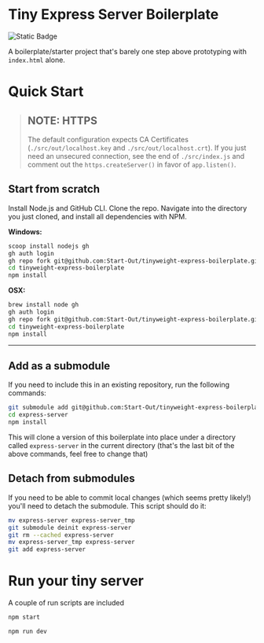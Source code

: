 # Tiny Express Server Boilerplate

![Static Badge](https://img.shields.io/badge/Start-Out-blue)

A boilerplate/starter project that's barely one step above prototyping with `index.html` alone.

# Quick Start

> ## NOTE: HTTPS
> The default configuration expects CA Certificates (`./src/out/localhost.key` and `./src/out/localhost.crt`). If you just need
> an unsecured connection, see the end of `./src/index.js` and comment out the `https.createServer()` in favor of `app.listen()`.

## Start from scratch

Install Node.js and GitHub CLI. Clone the repo. Navigate into the directory you just cloned, and install all dependencies with NPM.

**Windows:**
```bash
scoop install nodejs gh
gh auth login
gh repo fork git@github.com:Start-Out/tinyweight-express-boilerplate.git --clone=true
cd tinyweight-express-boilerplate
npm install
```

**OSX:**
```bash
brew install node gh
gh auth login
gh repo fork git@github.com:Start-Out/tinyweight-express-boilerplate.git --clone=true
cd tinyweight-express-boilerplate
npm install
```
--------------

## Add as a submodule

If you need to include this in an existing repository, run the following commands:

```bash
git submodule add git@github.com:Start-Out/tinyweight-express-boilerplate.git express-server
cd express-server
npm install
```

This will clone a version of this boilerplate into place under a directory called `express-server` in the current directory (that's the last bit of the above commands, feel free to change that)

## Detach from submodules

If you need to be able to commit local changes (which seems pretty likely!) you'll need to detach the submodule. This script should do it:

```bash
mv express-server express-server_tmp
git submodule deinit express-server
git rm --cached express-server
mv express-server_tmp express-server
git add express-server
```

# Run your tiny server

A couple of run scripts are included

```bash
npm start
```

```bash
npm run dev
```
